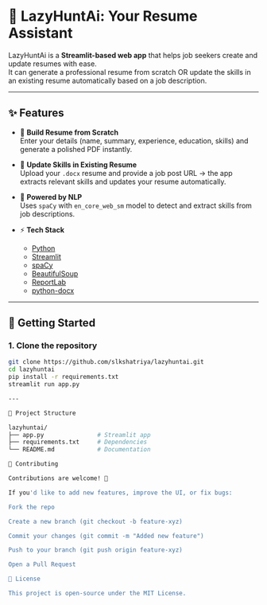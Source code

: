 # 💫 LazyHuntAi: Your Resume Assistant

LazyHuntAi is a **Streamlit-based web app** that helps job seekers create and update resumes with ease.  
It can generate a professional resume from scratch OR update the skills in an existing resume automatically based on a job description.

---

## ✨ Features
- 📄 **Build Resume from Scratch**  
  Enter your details (name, summary, experience, education, skills) and generate a polished PDF instantly.

- 🔁 **Update Skills in Existing Resume**  
  Upload your `.docx` resume and provide a job post URL → the app extracts relevant skills and updates your resume automatically.

- 🧠 **Powered by NLP**  
  Uses `spaCy` with `en_core_web_sm` model to detect and extract skills from job descriptions.

- ⚡ **Tech Stack**  
  - [Python](https://www.python.org/)  
  - [Streamlit](https://streamlit.io/)  
  - [spaCy](https://spacy.io/)  
  - [BeautifulSoup](https://beautiful-soup-4.readthedocs.io/)  
  - [ReportLab](https://www.reportlab.com/)  
  - [python-docx](https://python-docx.readthedocs.io/)

---

## 🚀 Getting Started

### 1. Clone the repository
```bash
git clone https://github.com/slkshatriya/lazyhuntai.git
cd lazyhuntai
pip install -r requirements.txt
streamlit run app.py

---

📂 Project Structure

lazyhuntai/
├── app.py               # Streamlit app
├── requirements.txt     # Dependencies
└── README.md            # Documentation

🤝 Contributing

Contributions are welcome! 🎉

If you'd like to add new features, improve the UI, or fix bugs:

Fork the repo

Create a new branch (git checkout -b feature-xyz)

Commit your changes (git commit -m "Added new feature")

Push to your branch (git push origin feature-xyz)

Open a Pull Request

📜 License

This project is open-source under the MIT License.

